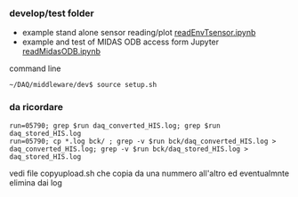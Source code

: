 ### develop/test folder

* example stand alone sensor reading/plot [readEnvTsensor.ipynb](./readEnvTsensor.ipynb)
* example and test of MIDAS ODB access form Jupyter [readMidasODB.ipynb](./readMidasODB.ipynb)

command line 

    ~/DAQ/middleware/dev$ source setup.sh
    

### da ricordare

    run=05790; grep $run daq_converted_HIS.log; grep $run daq_stored_HIS.log
    run=05790; cp *.log bck/ ; grep -v $run bck/daq_converted_HIS.log > daq_converted_HIS.log; grep -v $run bck/daq_stored_HIS.log > daq_stored_HIS.log

vedi file copyupload.sh che copia da una nummero all'altro ed eventualmnte elimina dai log
